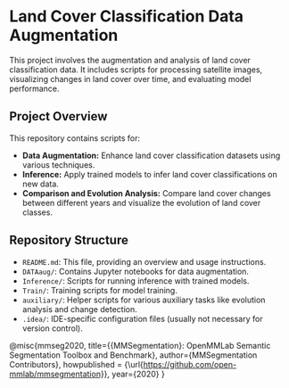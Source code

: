 # Land Cover Classification Data Augmentation

This project involves the augmentation and analysis of land cover classification data. It includes scripts for processing satellite images, visualizing changes in land cover over time, and evaluating model performance. 

## Project Overview

This repository contains scripts for:

- **Data Augmentation:** Enhance land cover classification datasets using various techniques.
- **Inference:** Apply trained models to infer land cover classifications on new data.
- **Comparison and Evolution Analysis:** Compare land cover changes between different years and visualize the evolution of land cover classes.

## Repository Structure

- `README.md`: This file, providing an overview and usage instructions.
- `DATAaug/`: Contains Jupyter notebooks for data augmentation.
- `Inference/`: Scripts for running inference with trained models.
- `Train/`: Training scripts for model training.
- `auxiliary/`: Helper scripts for various auxiliary tasks like evolution analysis and change detection.
- `.idea/`: IDE-specific configuration files (usually not necessary for version control).

@misc{mmseg2020,
    title={{MMSegmentation}: OpenMMLab Semantic Segmentation Toolbox and Benchmark},
    author={MMSegmentation Contributors},
    howpublished = {\url{https://github.com/open-mmlab/mmsegmentation}},
    year={2020}
}


